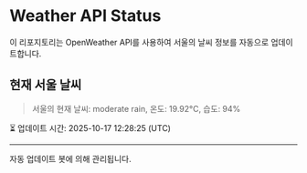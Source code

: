 
# Weather API Status

이 리포지토리는 OpenWeather API를 사용하여 서울의 날씨 정보를 자동으로 업데이트합니다.

## 현재 서울 날씨
> 서울의 현재 날씨: moderate rain, 온도: 19.92°C, 습도: 94%

⏳ 업데이트 시간: 2025-10-17 12:28:25 (UTC)

---
자동 업데이트 봇에 의해 관리됩니다.
